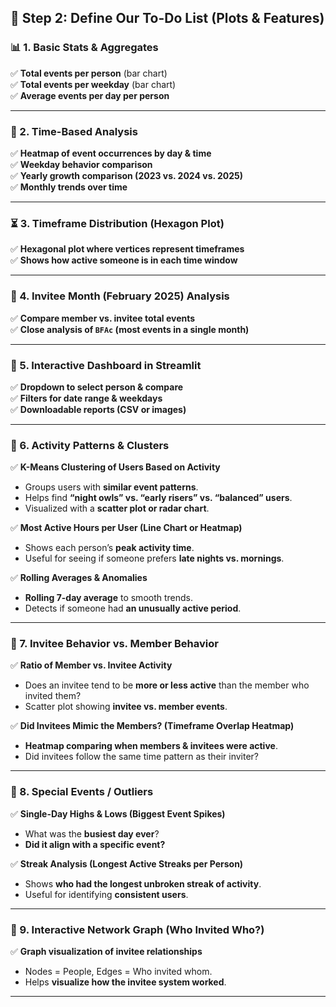 
## **📝 Step 2: Define Our To-Do List (Plots & Features)**  

### **📊 1. Basic Stats & Aggregates**  
✅ **Total events per person** (bar chart)  
✅ **Total events per weekday** (bar chart)  
✅ **Average events per day per person**  

---

### **📅 2. Time-Based Analysis**  
✅ **Heatmap of event occurrences by day & time**  
✅ **Weekday behavior comparison**  
✅ **Yearly growth comparison (2023 vs. 2024 vs. 2025)**  
✅ **Monthly trends over time**  

---

### **⏳ 3. Timeframe Distribution (Hexagon Plot)**  
✅ **Hexagonal plot where vertices represent timeframes**  
✅ **Shows how active someone is in each time window**  

---

### **👥 4. Invitee Month (February 2025) Analysis**  
✅ **Compare member vs. invitee total events**  
✅ **Close analysis of `BFAc` (most events in a single month)**  

---

### **📌 5. Interactive Dashboard in Streamlit**  
✅ **Dropdown to select person & compare**  
✅ **Filters for date range & weekdays**  
✅ **Downloadable reports (CSV or images)**  

---

### **📌 6. Activity Patterns & Clusters**  
✅ **K-Means Clustering of Users Based on Activity**  
   - Groups users with **similar event patterns**.  
   - Helps find **“night owls” vs. “early risers” vs. “balanced” users**.  
   - Visualized with a **scatter plot or radar chart**.  

✅ **Most Active Hours per User (Line Chart or Heatmap)**  
   - Shows each person’s **peak activity time**.  
   - Useful for seeing if someone prefers **late nights vs. mornings**.  

✅ **Rolling Averages & Anomalies**  
   - **Rolling 7-day average** to smooth trends.  
   - Detects if someone had **an unusually active period**.  

---

### **📌 7. Invitee Behavior vs. Member Behavior**  
✅ **Ratio of Member vs. Invitee Activity**  
   - Does an invitee tend to be **more or less active** than the member who invited them?  
   - Scatter plot showing **invitee vs. member events**.  

✅ **Did Invitees Mimic the Members? (Timeframe Overlap Heatmap)**  
   - **Heatmap comparing when members & invitees were active**.  
   - Did invitees follow the same time pattern as their inviter?  

---

### **📌 8. Special Events / Outliers**  
✅ **Single-Day Highs & Lows (Biggest Event Spikes)**  
   - What was the **busiest day ever**?  
   - **Did it align with a specific event?**  

✅ **Streak Analysis (Longest Active Streaks per Person)**  
   - Shows **who had the longest unbroken streak of activity**.  
   - Useful for identifying **consistent users**.  

---

### **📌 9. Interactive Network Graph (Who Invited Who?)**  
✅ **Graph visualization of invitee relationships**  
   - Nodes = People, Edges = Who invited whom.  
   - Helps **visualize how the invitee system worked**.  

---